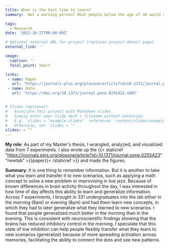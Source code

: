 ```yaml
---
title: When is the best time to learn?
summary:  Not a morning person? Most people below the age of 30 would say so. But, in this collaboration with Harvard Medical School, I tested whether or not college students do in fact learn and process information worse in the morning. Remarkably,I found that <strong> the morning is actually the best time to learn the labels of new objects/strong>, especially when we have to go beyond what we learned, and generalize it to new scenarios.

tags:
  - Research
date: '2022-10-27T00:00:00Z'

# Optional external URL for project (replaces project detail page).
external_link: ''

image:
  caption: ''
  focal_point: Smart

links:
 - name: Paper
   url: 'https://journals.plos.org/plosone/article?id=10.1371/journal.pone.0255423'
 - name: Data
   url: 'https://doi.org/10.1371/journal.pone.0255423.s007'


# Slides (optional).
#   Associate this project with Markdown slides.
#   Simply enter your slide deck's filename without extension.
#   E.g. `slides = "example-slides"` references `content/slides/example-slides.md`.
#   Otherwise, set `slides = ""`.
slides: = ""
---
```

<strong>My role</strong>: As part of my Master's thesis, I wrangled, analyzed, and visualized data from 7 experiments. I also wrote up the {{< staticref "https://journals.plos.org/plosone/article?id=10.1371/journal.pone.0255423" "newtab" >}}paper{{< /staticref >}} and made the figures. 

<strong> Summary</strong>: It is one thing to remember information. But it is another to take what you learn and transfer it to new scenarios, such as applying a math concept to solve a new problem or improvising in live jazz. Because of known differences in brain activity throughout the day, I was interested in how time of day affects this ability to learn and generalize information. Across 7 experiments, I brought in 331 undergraduates into the lab either in the morning (8am) or evening (8pm) and had them learn new concepts, in which they had to later generalize what they learned to new scenarios. I found that people generalized much better in the morning than in the evening. This is consistent with neuroscientific findings showing that the brains has reduced inhibitory control in the morning. I speculate that this state of low inhibition can help people flexibly transfer what they learn to new scenarios (generalize) because of more spreading activation across memories, facilitating the ability to connect the dots and see new patterns.


